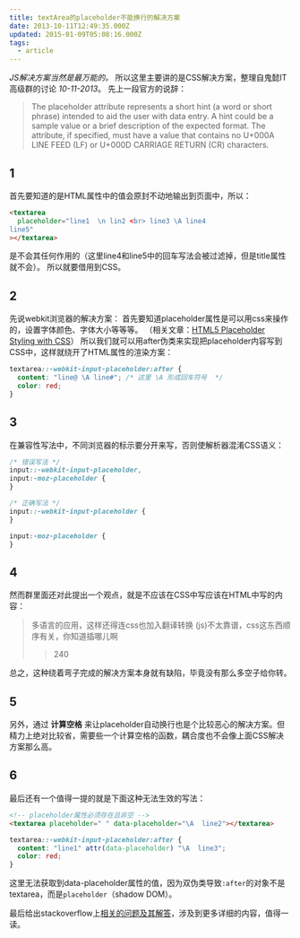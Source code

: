 ```yaml
---
title: textArea的placeholder不能换行的解决方案
date: 2013-10-11T12:49:35.000Z
updated: 2015-01-09T05:08:16.000Z
tags:
  - article
---
```


_JS解决方案当然是最万能的。_
所以这里主要讲的是CSS解决方案，整理自鬼懿IT高级群的讨论 _10-11-2013_。
先上一段官方的说辞：

> The placeholder attribute represents a short hint (a word or short phrase) intended to aid the user with data entry. A hint could be a sample value or a brief description of the expected format. The attribute, if specified, must have a value that contains no U+000A LINE FEED (LF) or U+000D CARRIAGE RETURN (CR) characters.

## 1

首先要知道的是HTML属性中的值会原封不动地输出到页面中，所以：

```html
<textarea
  placeholder="line1  \n lin2 <br> line3 \A line4 
line5"
></textarea>
```

是不会其任何作用的（这里line4和line5中的回车写法会被过滤掉，但是title属性就不会）。
所以就要借用到CSS。

## 2

先说webkit浏览器的解决方案：
首先要知道placeholder属性是可以用css来操作的，设置字体颜色、字体大小等等等。
（相关文章：[HTML5 Placeholder Styling with CSS](http://davidwalsh.name/html5-placeholder-css)）
所以我们就可以用after伪类来实现把placeholder内容写到CSS中，这样就绕开了HTML属性的渲染方案：

```css
textarea::-webkit-input-placeholder:after {
  content: "line@ \A line#"; /* 这里 \A 形成回车符号  */
  color: red;
}
```

## 3

在兼容性写法中，不同浏览器的标示要分开来写，否则使解析器混淆CSS语义：

```css
/* 错误写法 */
input::-webkit-input-placeholder,
input:-moz-placeholder {
}
```

```css
/* 正确写法 */
input::-webkit-input-placeholder {
}

input:-moz-placeholder {
}
```

## 4

然而群里面还对此提出一个观点，就是不应该在CSS中写应该在HTML中写的内容：

> 多语言的应用，这样还得连css也加入翻译转换
> (js)不太靠谱，css这东西顺序有关，你知道插哪儿啊
>
> > 240

总之，这种绕着弯子完成的解决方案本身就有缺陷，毕竟没有那么多空子给你转。

## 5

另外，通过 **计算空格** 来让placeholder自动换行也是个比较恶心的解决方案。但精力上绝对比较省，需要些一个计算空格的函数，耦合度也不会像上面CSS解决方案那么高。

## 6

最后还有一个值得一提的就是下面这种无法生效的写法：

```html
<!-- placeholder属性必须存在且非空 -->
<textarea placeholder=" " data-placeholder="\A  line2"></textarea>
```

```css
textarea::-webkit-input-placeholder:after {
  content: "line1" attr(data-placeholder) "\A  line3";
  color: red;
}
```

这里无法获取到data-placeholder属性的值，因为双伪类导致`:after`的对象不是textarea，而是`placeholder`（shadow DOM）。

最后给出stackoverflow上[相关的问题及其解答](http://stackoverflow.com/questions/7189223/can-you-have-multiline-html5-placeholder-text-in-a-textarea)，涉及到更多详细的内容，值得一读。
